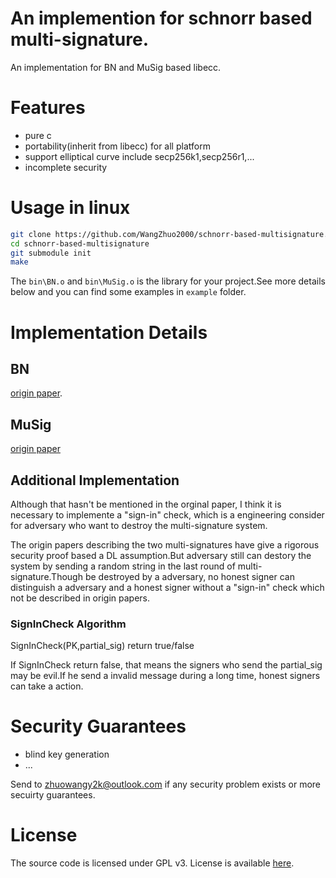 # An implemention for schnorr based multi-signature.

An implementation for BN and MuSig based libecc.

# Features

- pure c
- portability(inherit from libecc) for all platform
- support elliptical curve include secp256k1,secp256r1,...
- incomplete security

# Usage in linux

```sh
git clone https://github.com/WangZhuo2000/schnorr-based-multisignature.git
cd schnorr-based-multisignature
git submodule init
make
```

The `bin\BN.o` and `bin\MuSig.o` is the library for your project.See more details below and you can find some examples in `example` folder.

# Implementation Details

## BN

[origin paper](./Papers/Simple%20Schnorr%20Multi-Signatures%20with%20Applications%20to%20Bitcoin.pdf).

## MuSig

[origin paper](./Papers/Multi-signatures%20in%20the%20plain%20public-key%20model%20and%20a%20general%20forking%20lemma.pdf)

## Additional Implementation

Although that hasn't be mentioned in the orginal paper, I think it is necessary to implemente a "sign-in" check, which is a engineering consider for adversary who want to destroy the multi-signature system.

The origin papers describing the two multi-signatures have give a rigorous security proof based a DL assumption.But adversary still can destory the system by sending a random string in the last round of multi-signature.Though be destroyed by a adversary, no honest signer can distinguish a adversary and a honest signer without a "sign-in" check which not be described in origin papers.

### SignInCheck Algorithm

SignInCheck(PK,partial_sig) return true/false

If SignInCheck return false, that means the signers who send the partial_sig may be evil.If he send a invalid message during a long time, honest signers can take a action.

# Security Guarantees

- blind key generation
- ...

Send to [zhuowangy2k@outlook.com](mailto:zhuowangy2k@outlook.com) if any security problem exists or more secuirty guarantees.

# License

The source code is licensed under GPL v3. License is available [here](./LICENSE).
